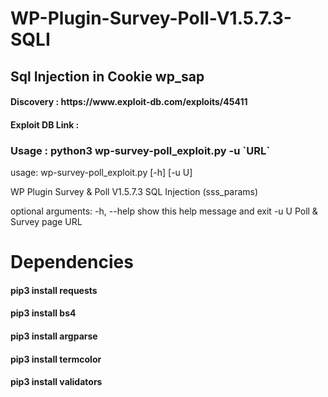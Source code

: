 # WP-Plugin-Survey-Poll-V1.5.7.3-SQLI
## Sql Injection in Cookie wp_sap

<h4> Discovery : https://www.exploit-db.com/exploits/45411 </h4>
<h4> Exploit DB Link : </h4>

<h3> Usage : python3 wp-survey-poll_exploit.py -u `URL` </h3>
  

usage: wp-survey-poll_exploit.py [-h] [-u U]

WP Plugin Survey & Poll V1.5.7.3 SQL Injection (sss_params)

optional arguments:
  -h, --help  show this help message and exit
  -u U        Poll & Survey page URL


# Dependencies

<h4>pip3 install requests</h4>
<h4>pip3 install bs4</h4>
<h4>pip3 install argparse</h4>
<h4>pip3 install termcolor</h4>
<h4>pip3 install validators</h4>

